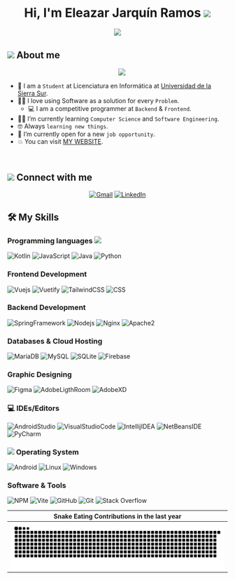 ## <h1 align="center">Hi, I'm Eleazar Jarquín Ramos <img src="https://media.giphy.com/media/hvRJCLFzcasrR4ia7z/giphy.gif" width="35"></h1>
<p align="center">
	<a href="https://github.com/Bouaskaoun"><img src="https://readme-typing-svg.herokuapp.com?lines=Computer+Science+Student;Backend+Web+Developer;DS%20|%20AI%20|%20ML%20Enthusiastic;Always%20learning%20new%20things&center=true&width=380&height=45"></a>
</p> 

## <picture><img src = "https://github.com/7oSkaaa/7oSkaaa/blob/main/Images/about_me.gif?raw=true" width = 50px></picture> About me 

<picture> <img align="right" src="https://github.com/7oSkaaa/7oSkaaa/blob/main/Images/Right_Side.gif?raw=true" width = 250px></picture>
<br>

- :school: I am a `Student` at Licenciatura en Informática at [Universidad de la Sierra Sur](https://www.unsis.edu.mx/web/).
- :technologist: I love using Software as a solution for every `Problem`.
	- :computer: I am a competitive programmer at `Backend` & `Frontend`.
- :student: I’m currently learning `Computer Science` and `Software Engineering`.
- :nerd_face: Always `learning new things`.
- :thinking: I’m currently open for a new `job opportunity`.
- :boom: You can visit [MY WEBSITE](https://eleazardevfs.github.io/portfolio-eleazar-dev/).
<br>

## <picture> <img src="https://github.com/7oSkaaa/7oSkaaa/blob/main/Images/Connect-with-me.gif?raw=true" width="100px"> </picture> Connect with me
<p align="center">
	<a href="mailto:eleazarjarquincv@gmail.com"><img img src="https://img.shields.io/badge/gmail-%23EA4335.svg?style=plastic&logo=gmail&logoColor=white" alt="Gmail"/></a>
	<a href="https://www.linkedin.com/in/eleazar-jarqu%C3%ADn-ramos-359aa4358?utm_source=share&utm_campaign=share_via&utm_content=profile&utm_medium=android_app"><img src="https://img.shields.io/badge/linkedin-%230A66C2.svg?style=plastic&logo=linkedin&logoColor=white" alt="LinkedIn"/></a>
</p>

## 🛠️ My Skills

### Programming languages <img src="https://media.giphy.com/media/WUlplcMpOCEmTGBtBW/giphy.gif" width="30">

<p align="left"> 
  <a><img alt="Kotlin" src="https://img.shields.io/badge/kotlin-%237F52FF.svg?style=for-the-badge&logo=kotlin&logoColor=white"></a>
  <a><img alt="JavaScript" src="https://img.shields.io/badge/JavaScript%20-%23F7DF1E.svg?logo=javascript&logoColor=black"></a>
  <a><img alt="Java" src="https://img.shields.io/badge/Java-%23007396.svg?logo=java&logoColor=white"></a>
  <a><img alt="Python" src="https://img.shields.io/badge/Python%20-%2314354C.svg?logo=python&logoColor=white"></a>
</p>

### Frontend Development
<p align="left"> 
	<a><img alt="Vuejs" src="https://img.shields.io/badge/vuejs-%2335495e.svg?style=for-the-badge&logo=vuedotjs&logoColor=%234FC08D"></a>   
	<a><img alt="Vuetify" src="https://img.shields.io/badge/Vuetify-1867C0?style=for-the-badge&logo=vuetify&logoColor=AEDDFF"></a>   
	<a><img alt="TailwindCSS" src="https://img.shields.io/badge/tailwindcss-%2338B2AC.svg?style=for-the-badge&logo=tailwind-css&logoColor=white"></a>   
 	<a><img alt="CSS" src="https://img.shields.io/badge/CSS%20-%231572B6.svg?logo=css3&logoColor=white"></a> 
</p>

### Backend Development
<p align="left"> 
	<a><img alt="SpringFramework" src="https://img.shields.io/badge/spring-%236DB33F.svg?style=for-the-badge&logo=spring&logoColor=white"></a>  
	<a><img alt="Nodejs" src="https://img.shields.io/badge/node.js-6DA55F?style=for-the-badge&logo=node.js&logoColor=white"></a>  
	<a><img alt="Nginx" src="https://img.shields.io/badge/nginx-%23009639.svg?style=for-the-badge&logo=nginx&logoColor=white"></a>  	
	<a><img alt="Apache2" src="https://img.shields.io/badge/Apache-D22128?style=flat&logo=Apache&logoColor=white"></a>  
</p>

### Databases & Cloud Hosting
<p align="left">
	<a><img alt="MariaDB" src="https://img.shields.io/badge/MariaDB-003545?style=for-the-badge&logo=mariadb&logoColor=white"></a>   
	<a><img alt="MySQL" src="https://img.shields.io/badge/MySQL-%2300f.svg?style=flat&llogo=mysql&logoColor=white"></a>
	<a><img alt="SQLite" src ="https://img.shields.io/badge/sqlite-%2307405e.svg?style=flat&logo=sqlite&logoColor=white"/></a>
	<a><img alt="Firebase" src ="https://img.shields.io/badge/Firebase-%23316192.svg?logo=firebase&logoColor=white"></a>
 </p>
  
### Graphic Designing
<p align="left">
	<a><img alt="Figma" src="https://img.shields.io/badge/figma-%23F24E1E.svg?style=for-the-badge&logo=figma&logoColor=white"></a>   
	<a><img alt="AdobeLigthRoom" src="https://img.shields.io/badge/Adobe%20Lightroom%20Classic-31A8FF.svg?style=for-the-badge&logo=Adobe%20Lightroom%20Classic&logoColor=white"></a>   
	<a><img alt="AdobeXD" src="https://img.shields.io/badge/Adobe%20XD-470137?style=for-the-badge&logo=Adobe%20XD&logoColor=#FF61F6"></a>   
 </p>

 ### 💻 IDEs/Editors
 <p align:"left">
	 <a><img alt="AndroidStudio" src="https://img.shields.io/badge/android%20studio-346ac1?style=for-the-badge&logo=android%20studio&logoColor=white"></a>   
	 <a><img alt="VisualStudioCode" src="https://img.shields.io/badge/Visual%20Studio%20Code-0078d7.svg?style=for-the-badge&logo=visual-studio-code&logoColor=white"></a>   
	 <a><img alt="IntellijIDEA" src="https://img.shields.io/badge/IntelliJIDEA-000000.svg?style=for-the-badge&logo=intellij-idea&logoColor=white"></a>   
	 <a><img alt="NetBeansIDE" src="https://img.shields.io/badge/NetBeansIDE-1B6AC6.svg?style=for-the-badge&logo=apache-netbeans-ide&logoColor=white"></a>   
	 <a> 
   <img alt="PyCharm" src="https://img.shields.io/badge/pycharm-143?style=for-the-badge&logo=pycharm&logoColor=black&color=black&labelColor=green">
  </a>   	 
 </p>
 
### <picture> <img src = "https://github.com/7oSkaaa/7oSkaaa/blob/main/Images/OS.gif?raw=true" width = 50px>  </picture>  Operating System
<p align:"left">
	<a><img alt="Android" src="https://img.shields.io/badge/Android-3DDC84?style=for-the-badge&logo=android&logoColor=white"></a>
	<a><img alt="Linux" src="https://img.shields.io/badge/Linux-FCC624?style=for-the-badge&logo=linux&logoColor=black"></a>
	<a><img alt="Windows" src="https://img.shields.io/badge/Windows-0078D6?style=for-the-badge&logo=windows&logoColor=white"></a>
</p>

 ### Software & Tools 
 
<p>
	<a><img alt="NPM" src="https://img.shields.io/badge/NPM-%23CB3837.svg?style=for-the-badge&logo=npm&logoColor=white"></a>
	<a><img alt="Vite" src="https://img.shields.io/badge/vite-%23646CFF.svg?style=for-the-badge&logo=vite&logoColor=white"></a>
	<a><img alt="GitHub" src="https://img.shields.io/badge/github-%23121011.svg?style=for-the-badge&logo=github&logoColor=white"></a>
	<a><img alt="Git" src="https://img.shields.io/badge/Git%20-%23F05033.svg?logo=git&logoColor=white"></a>
	<a><img alt="Stack Overflow" src="https://img.shields.io/badge/-Stack%20Overflow-FE7A16?logo=stack-overflow&logoColor=white"></a>
</p>

| Snake Eating Contributions in the last year |
| ------------------------------------------|
| ![𝙶𝚒𝚝𝚑𝚞𝚋 𝙲𝚘𝚗𝚝𝚛𝚒𝚋𝚞𝚝𝚒𝚘𝚗 𝙶𝚛𝚊𝚙𝚑](https://github.com/JayantGoel001/JayantGoel001/blob/master/github-contribution-grid-snake.svg)


